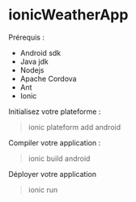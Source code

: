 # ionicWeatherApp

Prérequis :

- Android sdk
- Java jdk
- Nodejs
- Apache Cordova
- Ant
- Ionic

Initialisez votre plateforme :
>ionic plateform add android

Compiler votre application :
>ionic build android

Déployer votre application
>ionic run


